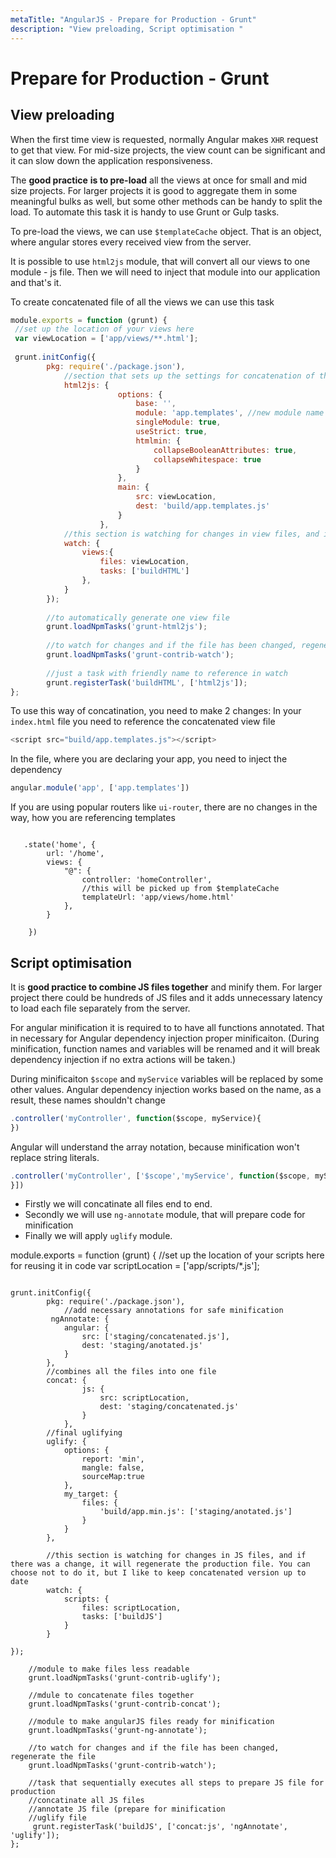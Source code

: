 ```yaml
---
metaTitle: "AngularJS - Prepare for Production - Grunt"
description: "View preloading, Script optimisation "
---
```


# Prepare for Production - Grunt



## View preloading


When the first time view is requested, normally Angular makes `XHR` request to get that view. For mid-size projects, the view count can be significant and it can slow down the application responsiveness.

The **good practice** **is to pre-load** all the views at once for small and mid size projects. For larger projects it is good to aggregate them in some meaningful bulks as well, but some other methods can be handy to split the load. To automate this task it is handy to use Grunt or Gulp tasks.

To pre-load the views, we can use `$templateCache` object. That is an object, where angular stores every received view from the server.

It is possible to use `html2js` module, that will convert all our views to one module - js file. Then we will need to inject that module into our application and that's it.

To create concatenated file of all the views we can use this task

```js
module.exports = function (grunt) {
 //set up the location of your views here
 var viewLocation = ['app/views/**.html'];
 
 grunt.initConfig({
        pkg: require('./package.json'),
            //section that sets up the settings for concatenation of the html files into one file
            html2js: {
                        options: {
                            base: '',
                            module: 'app.templates', //new module name
                            singleModule: true,
                            useStrict: true,
                            htmlmin: {
                                collapseBooleanAttributes: true,
                                collapseWhitespace: true
                            }
                        },
                        main: {
                            src: viewLocation,
                            dest: 'build/app.templates.js'
                        }
                    },
            //this section is watching for changes in view files, and if there was a change, it will regenerate the production file. This task can be handy during development.
            watch: {
                views:{
                    files: viewLocation,
                    tasks: ['buildHTML']
                },
            }
        });
        
        //to automatically generate one view file
        grunt.loadNpmTasks('grunt-html2js');
        
        //to watch for changes and if the file has been changed, regenerate the file
        grunt.loadNpmTasks('grunt-contrib-watch');
        
        //just a task with friendly name to reference in watch
        grunt.registerTask('buildHTML', ['html2js']);
};

```

To use this way of concatination, you need to make 2 changes:
In your `index.html` file you need to reference the concatenated view file

```js
<script src="build/app.templates.js"></script>

```

In the file, where you are declaring your app, you need to inject the dependency

```js
angular.module('app', ['app.templates'])

```

If you are using popular routers like `ui-router`, there are no changes in the way, how you are referencing templates

```

   .state('home', {
        url: '/home',
        views: {
            "@": {
                controller: 'homeController',
                //this will be picked up from $templateCache
                templateUrl: 'app/views/home.html'
            },
        }

    })

```



## Script optimisation 


It is **good practice to combine JS files together** and minify them. For larger project there could be hundreds of JS files and it adds unnecessary latency to load each file separately from the server.

For angular minification it is required to to have all functions annotated. That in necessary for Angular dependency injection proper minificaiton. (During minification, function names and variables will be renamed and it will break dependency injection if no extra actions will be taken.)

During minificaiton `$scope` and `myService` variables will be replaced by some other values. Angular dependency injection works based on the name, as a result, these names shouldn't change

```js
.controller('myController', function($scope, myService){
})

```

Angular will understand the array notation, because minification won't replace string literals.

```js
.controller('myController', ['$scope','myService', function($scope, myService){
}])

```


- Firstly we will concatinate all files end to end.
- Secondly we will use `ng-annotate` module, that will prepare code for minification
- Finally we will apply `uglify` module.

module.exports = function (grunt) {
//set up the location of your scripts here for reusing it in code
var scriptLocation = ['app/scripts/*.js'];

```

grunt.initConfig({
        pkg: require('./package.json'),
            //add necessary annotations for safe minification
         ngAnnotate: {
            angular: {
                src: ['staging/concatenated.js'],
                dest: 'staging/anotated.js'
            }
        },
        //combines all the files into one file
        concat: {
                js: {
                    src: scriptLocation,
                    dest: 'staging/concatenated.js'
                }
            },
        //final uglifying
        uglify: {
            options: {
                report: 'min',
                mangle: false,
                sourceMap:true
            },
            my_target: {
                files: {
                    'build/app.min.js': ['staging/anotated.js']
                }
            }
        },
        
        //this section is watching for changes in JS files, and if there was a change, it will regenerate the production file. You can choose not to do it, but I like to keep concatenated version up to date
        watch: {
            scripts: {
                files: scriptLocation,
                tasks: ['buildJS']
            }
        }
            
});

    //module to make files less readable
    grunt.loadNpmTasks('grunt-contrib-uglify');
    
    //mdule to concatenate files together
    grunt.loadNpmTasks('grunt-contrib-concat');
    
    //module to make angularJS files ready for minification
    grunt.loadNpmTasks('grunt-ng-annotate');
    
    //to watch for changes and if the file has been changed, regenerate the file
    grunt.loadNpmTasks('grunt-contrib-watch');
    
    //task that sequentially executes all steps to prepare JS file for production
    //concatinate all JS files
    //annotate JS file (prepare for minification
    //uglify file
     grunt.registerTask('buildJS', ['concat:js', 'ngAnnotate', 'uglify']);
};

```

